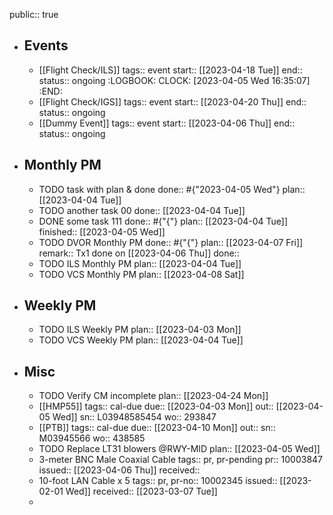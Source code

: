 public:: true

- ## Events
	- [[Flight Check/ILS]] 
	  tags:: event
	  start:: [[2023-04-18 Tue]] 
	  end:: 
	  status:: ongoing
	  :LOGBOOK:
	  CLOCK: [2023-04-05 Wed 16:35:07]
	  :END:
	- [[Flight Check/IGS]] 
	  tags:: event
	  start:: [[2023-04-20 Thu]] 
	  end:: 
	  status:: ongoing
	- [[Dummy Event]]
	  tags:: event
	  start:: [[2023-04-06 Thu]] 
	  end:: 
	  status:: ongoing
- ## Monthly PM
	- TODO task with plan & done
	  done:: #{"2023-04-05 Wed"}
	  plan:: [[2023-04-04 Tue]]
	- TODO another task 00
	  done:: [[2023-04-04 Tue]]
	- DONE some task 111
	  done:: #{"{"}
	  plan:: [[2023-04-04 Tue]]
	  finished:: [[2023-04-05 Wed]]
	- TODO DVOR Monthly PM
	  done:: #{"{"}
	  plan:: [[2023-04-07 Fri]]
	  remark:: Tx1 done on [[2023-04-06 Thu]]
	  done::
	- TODO ILS Monthly PM
	  plan:: [[2023-04-04 Tue]]
	- TODO VCS Monthly PM
	  plan:: [[2023-04-08 Sat]]
- ## Weekly PM
	- TODO ILS Weekly PM
	  plan:: [[2023-04-03 Mon]]
	- TODO VCS Weekly PM
	  plan:: [[2023-04-04 Tue]]
- ## Misc
	- TODO Verify CM incomplete
	  plan:: [[2023-04-24 Mon]]
	- [[HMP55]] 
	  tags:: cal-due
	  due:: [[2023-04-03 Mon]] 
	  out:: [[2023-04-05 Wed]] 
	  sn:: L03948585454
	  wo:: 293847
	- [[PTB]] 
	  tags:: cal-due
	  due:: [[2023-04-10 Mon]] 
	  out::
	  sn:: M03945566
	  wo:: 438585
	- TODO Replace LT31 blowers @RWY-MID 
	  plan:: [[2023-04-05 Wed]]
	- 3-meter BNC Male Coaxial Cable
	  tags:: pr, pr-pending
	  pr:: 10003847
	  issued:: [[2023-04-06 Thu]] 
	  received::
	- 10-foot LAN Cable x 5
	  tags:: pr, 
	  pr-no:: 10002345
	  issued:: [[2023-02-01 Wed]] 
	  received:: [[2023-03-07 Tue]]
	-